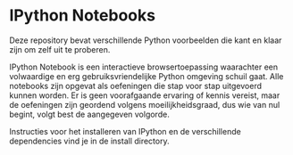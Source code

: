 # IPython Notebooks
Deze repository bevat verschillende Python voorbeelden die kant en klaar zijn om zelf uit te proberen.

IPython Notebook is een interactieve browsertoepassing waarachter een volwaardige en erg gebruiksvriendelijke Python omgeving schuil gaat. Alle notebooks zijn opgevat als oefeningen die stap voor stap uitgevoerd kunnen worden. Er is geen voorafgaande ervaring of kennis vereist, maar de oefeningen zijn geordend volgens moeilijkheidsgraad, dus wie van nul begint, volgt best de aangegeven volgorde.

Instructies voor het installeren van IPython en de verschillende dependencies vind je in de install directory.

